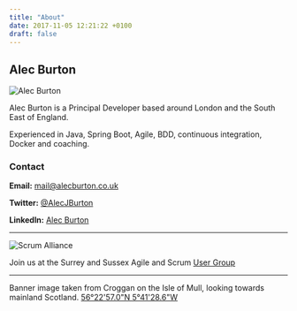```yaml
---
title: "About"
date: 2017-11-05 12:21:22 +0100
draft: false
---
```

## Alec Burton

![Alec Burton](/img/AlecBurton.png)

Alec Burton is a Principal Developer based around London and the South East of England.

Experienced in Java, Spring Boot, Agile, BDD, continuous integration, Docker and coaching.

### Contact

**Email:** [mail@alecburton.co.uk](mailto:mail@alecburton.co.uk)

**Twitter:** [@AlecJBurton](https://twitter.com/AlecJBurton)

**LinkedIn:** [Alec Burton](https://www.linkedin.com/in/alec-burton-51190434)

---

![Scrum Alliance](https://cdn.ymaws.com/scrum.site-ym.com/graphics/logo.png)

Join us at the Surrey and Sussex Agile and Scrum [User Group](https://scrum.site-ym.com/members/group.aspx?id=204046)

---

Banner image taken from Croggan on the Isle of Mull, looking towards mainland Scotland. [56°22'57.0"N 5°41'28.6"W](https://www.google.com/maps/search/56%C2%B022'57.0%22N+5%C2%B041'28.6%22W?sa=X&ved=2ahUKEwiQpZahxejhAhVgTRUIHWBPCFoQ8gEwAHoECAkQAQ)
